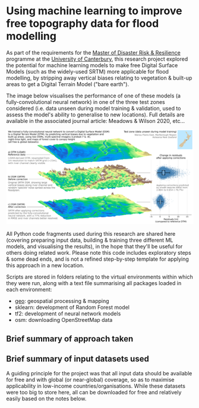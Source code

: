 # Using machine learning to improve free topography data for flood modelling

As part of the requirements for the [Master of Disaster Risk & Resilience](https://www.canterbury.ac.nz/study/qualifications-and-courses/masters-degrees/master-of-disaster-risk-and-resilience/) programme at the [University of Canterbury](https://www.canterbury.ac.nz/), this research project explored the potential for machine learning models to make free Digital Surface Models (such as the widely-used SRTM) more applicable for flood modelling, by stripping away vertical biases relating to vegetation & built-up areas to get a Digital Terrain Model ("bare earth").

The image below visualises the performance of one of these models (a fully-convolutional neural network) in one of the three test zones considered (i.e. data unseen during model training & validation, used to assess the model's ability to generalise to new locations). Full details are available in the associated journal article: Meadows & Wilson 2020, etc...

![graphical_abstract](/images/graphical_abstract_boxplots.png)

All Python code fragments used during this research are shared here (covering preparing input data, building & training three different ML models, and visualising the results), in the hope that they'll be useful for others doing related work. Please note this code includes exploratory steps & some dead ends, and is not a refined step-by-step template for applying this approach in a new location.

Scripts are stored in folders relating to the virtual environments within which they were run, along with a text file summarising all packages loaded in each environment:

* [geo](/scripts/geo/): geospatial processing & mapping
* sklearn: development of Random Forest model
* tf2: development of neural network models
* osm: downloading OpenStreetMap data


## Brief summary of approach taken



## Brief summary of input datasets used

A guiding principle for the project was that all input data should be available for free and with global (or near-global) coverage, so as to maximise applicability in low-income countries/organisations. While these datasets were too big to store here, all can be downloaded for free and relatively easily based on the notes below.

